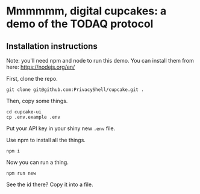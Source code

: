 # Mmmmmm, digital cupcakes: a demo of the TODAQ protocol

## Installation instructions

Note: you'll need npm and node to run this demo. You can install them from here: https://nodejs.org/en/

First, clone the repo.

`git clone git@github.com:PrivacyShell/cupcake.git .`

Then, copy some things.

`cd cupcake-ui`  
`cp .env.example .env`

Put your API key in your shiny new `.env` file.

Use npm to install all the things.

`npm i`

Now you can run a thing.

`npm run new`

See the id there? Copy it into a file.

